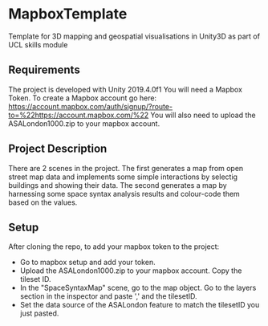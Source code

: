 # MapboxTemplate
Template for 3D mapping and geospatial visualisations in Unity3D as part of UCL skills module

## Requirements
The project is developed with Unity 2019.4.0f1
You will need a Mapbox Token. To create a Mapbox account go here: https://account.mapbox.com/auth/signup/?route-to=%22https://account.mapbox.com/%22
You will also need to upload the ASALondon1000.zip to your mapbox account.

## Project Description
There are 2 scenes in the project. The first generates a map from open street map data and implements some simple interactions by selectig buildings and showing their data. The second generates a map by harnessing some space syntax analysis results and colour-code them based on the values.

## Setup
After cloning the repo, to add your mapbox token to the project:
- Go to mapbox setup and add your token.
- Upload the ASALondon1000.zip to your mapbox account. Copy the tileset ID.
- In the "SpaceSyntaxMap" scene, go to the map object. Go to the layers section in the inspector and paste ',' and the tilesetID.
- Set the data source of the ASALondon feature to match the tilesetID you just pasted.
